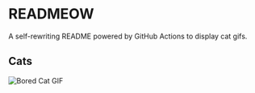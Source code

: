 # READMEOW

A self-rewriting README powered by GitHub Actions to display cat gifs.

## Cats

![Bored Cat GIF](https://media4.giphy.com/media/v1.Y2lkPTlhY2QwMmRhcHdscHdmNmtkNHQyNDJ6M3FkY2hkdTk3bGx4d21neGEyODMzOWIwdiZlcD12MV9naWZzX3NlYXJjaCZjdD1n/mlvseq9yvZhba/200.gif)
